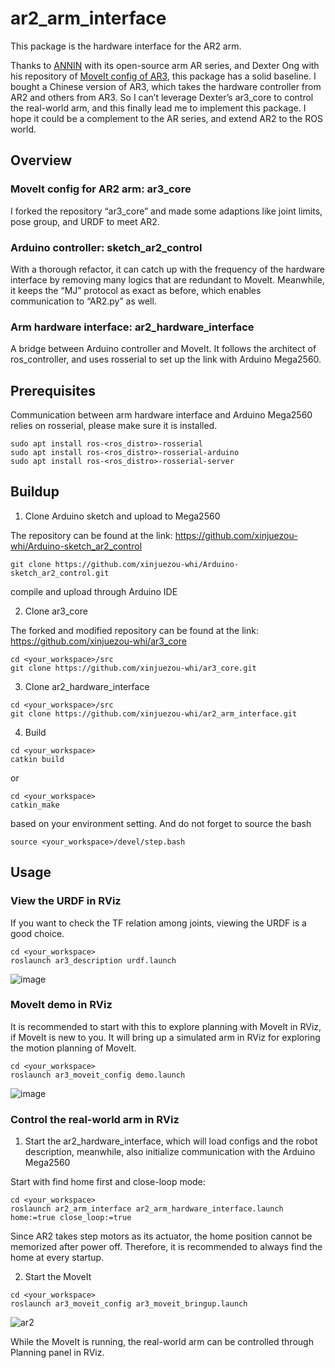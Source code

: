# ar2_arm_interface

This package is the hardware interface for the AR2 arm.

Thanks to [ANNIN](https://www.anninrobotics.com/home) with its open-source arm AR series, and Dexter Ong with his repository of [MoveIt config of AR3](https://github.com/ongdexter/ar3_core), this package has a solid baseline. I bought a Chinese version of AR3, which takes the hardware controller from AR2 and others from AR3. So I can’t leverage Dexter’s ar3_core to control the real-world arm, and this finally lead me to implement this package. I hope it could be a complement to the AR series, and extend AR2 to the ROS world.

## Overview
### MoveIt config for AR2 arm: ar3_core
I forked the repository “ar3_core” and made some adaptions like joint limits, pose group, and URDF to meet AR2.

### Arduino controller: sketch_ar2_control
With a thorough refactor, it can catch up with the frequency of the hardware interface by removing many logics that are redundant to MoveIt. Meanwhile, it keeps the “MJ” protocol as exact as before, which enables communication to “AR2.py” as well.

### Arm hardware interface: ar2_hardware_interface
A bridge between Arduino controller and MoveIt. It follows the architect of ros_controller, and uses rosserial to set up the link with Arduino Mega2560.

## Prerequisites
Communication between arm hardware interface and Arduino Mega2560 relies on rosserial, please make sure it is installed.

```
sudo apt install ros-<ros_distro>-rosserial
sudo apt install ros-<ros_distro>-rosserial-arduino
sudo apt install ros-<ros_distro>-rosserial-server
```

## Buildup
1.	Clone Arduino sketch and upload to Mega2560

The repository can be found at the link:
https://github.com/xinjuezou-whi/Arduino-sketch_ar2_control

```
git clone https://github.com/xinjuezou-whi/Arduino-sketch_ar2_control.git
```

compile and upload through Arduino IDE

2.	Clone ar3_core

The forked and modified repository can be found at the link:
https://github.com/xinjuezou-whi/ar3_core

```
cd <your_workspace>/src
git clone https://github.com/xinjuezou-whi/ar3_core.git
```

3.	Clone ar2_hardware_interface

```
cd <your_workspace>/src
git clone https://github.com/xinjuezou-whi/ar2_arm_interface.git
```

4.	Build

```
cd <your_workspace>
catkin build
```
or
```
cd <your_workspace>
catkin_make
```
based on your environment setting. And do not forget to source the bash

```
source <your_workspace>/devel/step.bash
```

## Usage
### View the URDF in RViz
If you want to check the TF relation among joints, viewing the URDF is a good choice.

```
cd <your_workspace>
roslaunch ar3_description urdf.launch
```
![image](https://user-images.githubusercontent.com/72239958/183247213-5720789e-2100-4b05-984a-3cb20e74f99f.png)


### MoveIt demo in RViz
It is recommended to start with this to explore planning with MoveIt in RViz, if MoveIt is new to you. It will bring up a simulated arm in RViz for exploring the motion planning of MoveIt.

```
cd <your_workspace>
roslaunch ar3_moveit_config demo.launch
```
![image](https://user-images.githubusercontent.com/72239958/183247226-71a393b1-c512-4773-b8e3-832acdab59ad.png)


### Control the real-world arm in RViz
1.	Start the ar2_hardware_interface, which will load configs and the robot description, meanwhile, also initialize communication with the Arduino Mega2560

Start with find home first and close-loop mode:

```
cd <your_workspace>
roslaunch ar2_arm_interface ar2_arm_hardware_interface.launch home:=true close_loop:=true
```

Since AR2 takes step motors as its actuator, the home position cannot be memorized after power off. Therefore, it is recommended to always find the home at every startup.

2.	Start the MoveIt
```
cd <your_workspace>
roslaunch ar3_moveit_config ar3_moveit_bringup.launch
```

![ar2](https://user-images.githubusercontent.com/72239958/183279919-6fd584ec-95d5-4a90-b1b9-e25659e4c34a.gif)


While the MoveIt is running, the real-world arm can be controlled through Planning panel in RViz.

